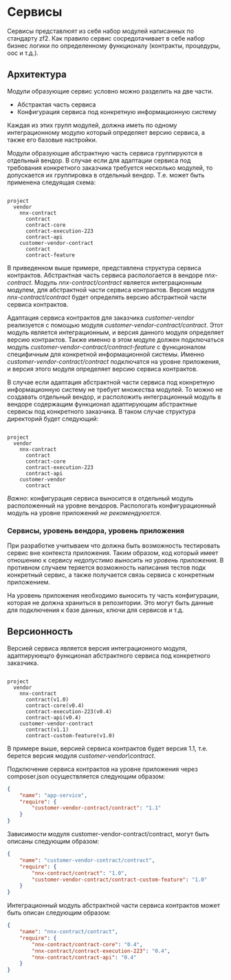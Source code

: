 # Сервисы

Сервисы представлюят из себя набор модулей написанных по стандарту zf2. Как правило сервис сосредотачивает в себе
набор бизнес логики по определенному функционалу (контракты, процедуры, оос и т.д.).

## Архитектура

Модули образующие сервис условно можно разделить на две части. 

- Абстрактая часть сервиса
- Конфигурация сервиса под конкретную информационную систему

Каждая из этих групп модулей, должна иметь по одному интеграционному
модулю который определяет версию сервиса, а также его базовые настройки.

Модули образующие абстрактную часть сервиса группируются в отдельный вендор.
В случае если для адаптации сервиса под требования конкретного заказчика
требуется несколько модулей, то допускается их группировка в отдельный вендор.
Т.е. может быть применена следуящая схема:

```text

project
  vendor
    nnx-contract
      contract
      contract-core
      contract-execution-223
      contract-api
    customer-vendor-contract
      contract
      contract-feature
```

В приведенном выше примере, представлена структура сервиса контрактов.
Абстрактная часть сервиса распологается в вендоре *nnx-contract*. Модуль
*nnx-contract/contract* является интеграционным модулем, для абстрактной
части сервиса контрактов. Версия модуля *nnx-contract/contract* будет
определять версию абстрактной части сервиса контрактов.

Адаптация сервиса контрактов для заказчика *customer-vendor* реализуется
с помощью модуля *customer-vendor-contract/contract*. Этот модуль является 
интеграционным, и версия данного модуля определяет версию контрактов.
Также именно в этом модуле должен подключаться модуль *customer-vendor-contract/contract-feature*
с функционалом специфичным для конкретной информационной системы.
Именно *customer-vendor-contract/contract* подключатся на уровне приложения, и версия
этого модуля определяет версию сервиса контрактов.

В случае если адаптация абстрактной части сервиса под кокнретную информационную
систему не требует множества модулей. То можно не создавать отдельный
вендор, и расположить интеграционный модуль в вендоре содержащим функционал
адаптирующим абстрактные сервисы под конкретного заказчика. В таком случае
структура директорий будет следующий:

```text

project
  vendor
    nnx-contract
      contract
      contract-core
      contract-execution-223
      contract-api
    customer-vendor
      contract
```


*Важно*: конфигурация сервиса выносится в отдельный модуль расположенный на уровне вендоров. Распологать конфигурационный
модуль на уровне приложений *не рекомендуюется*.

### Сервисы, уровень вендора, уровень приложения

При разработке учитываем что должна быть возможность тестировать сервис вне контекста приложения. Таким образом, код
который имеет отношению к сервису *недопустимо выносить на уровень приложения*. В противном случаем теряется возможность
написания тестов подк конкретный сервис, а также получается связь сервиса с конкретным приложением.

На уровень приложения необходимо выносить ту часть конфигурации, которая
не должна храниться в репозитории. Это могут быть данные для подключения
к базе данных, ключи для сервисов и т.д.


## Версионность

Версией сервиса является версия интеграционного модуля, адаптируюещго
функционал абстрактного сервиса под конкретного заказчика.

```text

project
  vendor
    nnx-contract
      contract(v1.0)
      contract-core(v0.4)
      contract-execution-223(v0.4)
      contract-api(v0.4)
    customer-vendor-contract
      contract(v1.1)
      contract-custom-feature(v1.0)
```

В примере выше, версией сервиса контрактов будет версия 1.1, т.е. берется
версия модуля *customer-vendor\contract*.

Подключение сервиса контрактов на уровне приложения через composer.json
осуществляется следующим образом:

```json
{
    "name": "app-service",
    "require": {
        "customer-vendor-contract/contract": "1.1"
    }
}
```

Зависимости модуля customer-vendor-contract/contract, могут быть описаны
следующим образом:

```json
{
    "name": "customer-vendor-contract/contract",
    "require": {
        "nnx-contract/contract": "1.0",
        "customer-vendor-contract/contract-custom-feature": "1.0"
    }
}
```

Интеграционный модуль абстрактной части сервиса контрактов может быть
описан следующим образом:

```json
{
    "name": "nnx-contract/contract",
    "require": {
        "nnx-contract/contract-core": "0.4",
        "nnx-contract/contract-execution-223": "0.4",
        "nnx-contract/contract-api": "0.4"
    }
}
```

